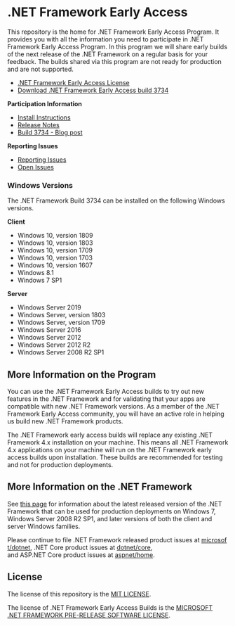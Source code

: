 # .NET Framework Early Access

This repository is the home for .NET Framework Early Access Program. It provides you with all the information you need to participate in .NET Framework Early Access Program. In this program we will share early builds of the next release of the .NET Framework on a regular basis for your feedback. The builds shared via this program are not ready for production and are not supported. 

* [.NET Framework Early Access License](microsoft-dotnet-framework-pre-release-license.txt)
* [Download .NET Framework Early Access build 3734](https://go.microsoft.com/fwlink/?linkid=2033281) 


**Participation Information**

* [Install Instructions](instructions.md)
* [Release Notes](release-notes/NET48/build-3734/readme.md)
* [Build 3734 - Blog post](https://go.microsoft.com/fwlink/?linkid=2034680)


**Reporting Issues**

* [Reporting Issues](https://github.com/Microsoft/dotnet-framework-early-access/issues/new)
* [Open Issues](https://github.com/Microsoft/dotnet-framework-early-access/issues)

### Windows Versions

The .NET Framework Build 3734 can be installed on the following Windows versions.

**Client**

* Windows 10, version 1809
* Windows 10, version 1803
* Windows 10, version 1709
* Windows 10, version 1703 
* Windows 10, version 1607 
* Windows 8.1
* Windows 7 SP1

**Server**

* Windows Server 2019
* Windows Server, version 1803
* Windows Server, version 1709
* Windows Server 2016
* Windows Server 2012
* Windows Server 2012 R2
* Windows Server 2008 R2 SP1


## More Information on the Program

You can use the .NET Framework Early Access builds to try out new features in the .NET Framework and for validating that your apps are compatible with new .NET Framework versions. As a member of the .NET Framework Early Access community, you will have an active role in helping us build new .NET Framework products.

The .NET Framework early access builds will replace any existing .NET Framework 4.x installation on your machine. This means all .NET Framework 4.x applications on your machine will run on the .NET Framework early access builds upon installation. These builds are recommended for testing and not for production deployments.

## More Information on the .NET Framework

See [this page](https://www.microsoft.com/net/download) for information about the latest released version of the .NET Framework that can be used for production deployments on Windows 7, Windows Server 2008 R2 SP1, and later versions of both the client and server Windows families.

Please continue to file .NET Framework released product issues at [microsoft/dotnet](https://github.com/microsoft/dotnet/issues),
.NET Core product issues at [dotnet/core](https://github.com/dotnet/core/issues),
and ASP.NET Core product issues at [aspnet/home](https://github.com/aspnet/home/issues).

## License

The license of this repository is the [MIT LICENSE](LICENSE.txt).

The license of .NET Framework Early Access Builds is the [MICROSOFT .NET FRAMEWORK PRE-RELEASE SOFTWARE LICENSE](microsoft-dotnet-framework-pre-release-license.txt).

